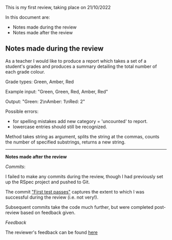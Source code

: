 This is my first review, taking place on 21/10/2022

In this document are:
- Notes made during the review
- Notes made after the review


**Notes made during the review**
--------------------------------

As a teacher
I would like to produce a report which takes a set of a student's grades
and produces a summary detailing the total number of each grade colour.

Grade types:
Green, Amber, Red

Example input: "Green, Green, Red, Amber, Red"

Output: "Green: 2\nAmber: 1\nRed: 2"

Possible errors: 
- for spelling mistakes add new category = 'uncounted' to report.
- lowercase entries should still be recognized.

Method takes string as argument, 
splits the string at the commas, 
counts the number of specified substrings,
returns a new string.

------------------------------

**Notes made after the review**

*Commits*:

I failed to make any commits during the review, though I had previously set up the RSpec project and pushed to Git. 

The commit ["First test passes"](https://github.com/Cragg87/Makers-Reviews/commit/f16929c8e2ad97d0e2f774fbc616358ef565470d) captures the extent to which I was successful during the review (i.e. not very!). 

Subsequent commits take the code much further, but were completed post-review based on feedback given.

*Feedback*

The reviewer's feedback can be found [here](https://github.com/Cragg87/Makers-Reviews/blob/main/review-1/Feedback.md)